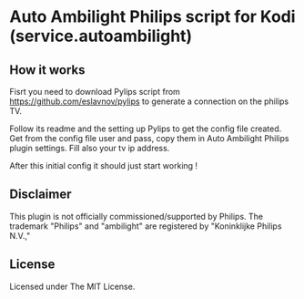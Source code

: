 # Auto Ambilight Philips script for Kodi (service.autoambilight)

## How it works

Fisrt you need to download Pylips script from https://github.com/eslavnov/pylips to generate a connection on the philips TV.

Follow its readme and the setting up Pylips to get the config file created. Get from the config file user and pass, copy them in Auto Ambilight Philips plugin settings. Fill also your tv ip address.  

After this initial config it should just start working !

## Disclaimer

This plugin is not officially commissioned/supported by Philips. The trademark "Philips" and "ambilight" are registered by "Koninklijke Philips N.V.,"

## License

Licensed under The MIT License.
